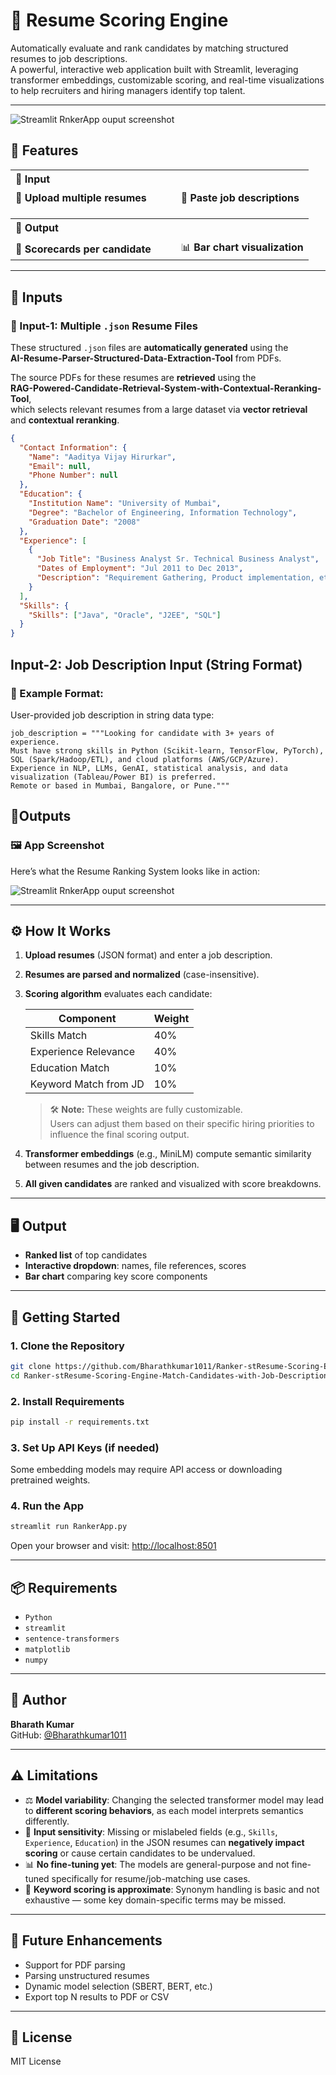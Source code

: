 # 📄 Resume Scoring Engine

Automatically evaluate and rank candidates by matching structured resumes to job descriptions.  
A powerful, interactive web application built with Streamlit, leveraging transformer embeddings, customizable scoring, and real-time visualizations to help recruiters and hiring managers identify top talent.

---


![Streamlit RnkerApp ouput screenshot](https://github.com/user-attachments/assets/c41ca8bf-956e-4864-a2ce-7ab848a84bfd)


## 🚀 Features

<table>
  <tr>
    <th colspan="2" style="text-align:left; padding-bottom: 8px;">🔹 <strong>Input</strong></th>
  </tr>
  <tr>
    <td style="padding-right: 40px;">📂 <strong>Upload multiple resumes</strong></td>
    <td>📝 <strong>Paste job descriptions </strong></td>
  </tr>
  <tr><td colspan="2" style="height: 20px;"></td></tr> <!-- Spacer row -->

  <tr>
    <th colspan="2" style="text-align:left; padding-bottom: 8px;">🔸 <strong>Output</strong></th>
  </tr>
  <tr>
    <td style="padding-right: 40px;">🧾 <strong>Scorecards per candidate</strong></td>
    <td>📊 <strong>Bar chart visualization</strong></td>
  </tr>
</table>


---
## 📂 Inputs 

### 📁 Input-1: Multiple `.json` Resume Files

These structured `.json` files are **automatically generated** using the  
**AI-Resume-Parser-Structured-Data-Extraction-Tool** from PDFs.

The source PDFs for these resumes are **retrieved** using the  
**RAG-Powered-Candidate-Retrieval-System-with-Contextual-Reranking-Tool**,  
which selects relevant resumes from a large dataset via **vector retrieval** and **contextual reranking**.

```json
{
  "Contact Information": {
    "Name": "Aaditya Vijay Hirurkar",
    "Email": null,
    "Phone Number": null
  },
  "Education": {
    "Institution Name": "University of Mumbai",
    "Degree": "Bachelor of Engineering, Information Technology",
    "Graduation Date": "2008"
  },
  "Experience": [
    {
      "Job Title": "Business Analyst Sr. Technical Business Analyst",
      "Dates of Employment": "Jul 2011 to Dec 2013",
      "Description": "Requirement Gathering, Product implementation, etc."
    }
  ],
  "Skills": {
    "Skills": ["Java", "Oracle", "J2EE", "SQL"]
  }
}
```
## Input-2: Job Description Input (String Format)
### 🧾 Example Format: 

User-provided job description in string data type:

```
job_description = """Looking for candidate with 3+ years of experience.  
Must have strong skills in Python (Scikit-learn, TensorFlow, PyTorch), SQL (Spark/Hadoop/ETL), and cloud platforms (AWS/GCP/Azure).  
Experience in NLP, LLMs, GenAI, statistical analysis, and data visualization (Tableau/Power BI) is preferred.  
Remote or based in Mumbai, Bangalore, or Pune."""
```

## 📂Outputs
### 🖼️ App Screenshot

Here’s what the Resume Ranking System looks like in action:

![Streamlit RnkerApp ouput screenshot](https://github.com/user-attachments/assets/c41ca8bf-956e-4864-a2ce-7ab848a84bfd)

---

## ⚙️ How It Works

1. **Upload resumes** (JSON format) and enter a job description.  
2. **Resumes are parsed and normalized** (case-insensitive).  
3. **Scoring algorithm** evaluates each candidate:

   | Component             | Weight |
   |-----------------------|--------|
   | Skills Match          | 40%    |
   | Experience Relevance  | 40%    |
   | Education Match       | 10%    |
   | Keyword Match from JD | 10%    |

   > 🛠️ **Note:** These weights are fully customizable.  
                   Users can adjust them based on their specific hiring priorities to influence the final scoring output.

5. **Transformer embeddings** (e.g., MiniLM) compute semantic similarity between resumes and the job description.  
6. **All given candidates** are ranked and visualized with score breakdowns.

---

## 🖥️ Output

- **Ranked list** of top candidates  
- **Interactive dropdown**: names, file references, scores  
- **Bar chart** comparing key score components  

---

## 🏁 Getting Started

### 1. Clone the Repository

```bash
git clone https://github.com/Bharathkumar1011/Ranker-stResume-Scoring-Engine-Match-Candidates-with-Job-Descriptionsreamlit.git
cd Ranker-stResume-Scoring-Engine-Match-Candidates-with-Job-Descriptionsreamlit
```

### 2. Install Requirements

```bash
pip install -r requirements.txt
```

### 3. Set Up API Keys (if needed)

Some embedding models may require API access or downloading pretrained weights.

### 4. Run the App

```bash
streamlit run RankerApp.py
```

Open your browser and visit: [http://localhost:8501](http://localhost:8501)

---

## 📦 Requirements
- `Python`
- `streamlit`  
- `sentence-transformers`  
- `matplotlib`  
- `numpy`  

---


## 👤 Author

**Bharath Kumar**  
GitHub: [@Bharathkumar1011](https://github.com/Bharathkumar1011)

---

## ⚠️ Limitations

- ⚖️ **Model variability**: Changing the selected transformer model may lead to **different scoring behaviors**, as each model interprets semantics differently.  
- 🧩 **Input sensitivity**: Missing or mislabeled fields (e.g., `Skills`, `Experience`, `Education`) in the JSON resumes can **negatively impact scoring** or cause certain candidates to be undervalued.  
- 📊 **No fine-tuning yet**: The models are general-purpose and not fine-tuned specifically for resume/job-matching use cases.  
- 🧠 **Keyword scoring is approximate**: Synonym handling is basic and not exhaustive — some key domain-specific terms may be missed.


---
## 🌱 Future Enhancements

- Support for PDF parsing  
- Parsing unstructured resumes  
- Dynamic model selection (SBERT, BERT, etc.)  
- Export top N results to PDF or CSV  

---

## 📜 License

MIT License
